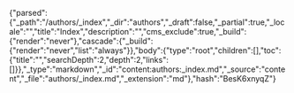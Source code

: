 {"parsed":{"_path":"/authors/_index","_dir":"authors","_draft":false,"_partial":true,"_locale":"","title":"Index","description":"","cms_exclude":true,"_build":{"render":"never"},"cascade":{"_build":{"render":"never","list":"always"}},"body":{"type":"root","children":[],"toc":{"title":"","searchDepth":2,"depth":2,"links":[]}},"_type":"markdown","_id":"content:authors:_index.md","_source":"content","_file":"authors/_index.md","_extension":"md"},"hash":"BesK6xnyqZ"}